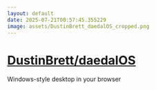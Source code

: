 ```yaml
---
layout: default
date: 2025-07-21T00:57:45.355229
image: assets/DustinBrett_daedalOS_cropped.png
---
```


# [DustinBrett/daedalOS](https://github.com/DustinBrett/daedalOS)

Windows-style desktop in your browser
